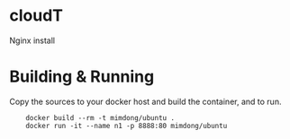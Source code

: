 # cloudT
Nginx install

# Building & Running

Copy the sources to your docker host and build the container, and to run.
```
	docker build --rm -t mimdong/ubuntu .
	docker run -it --name n1 -p 8888:80 mimdong/ubuntu
